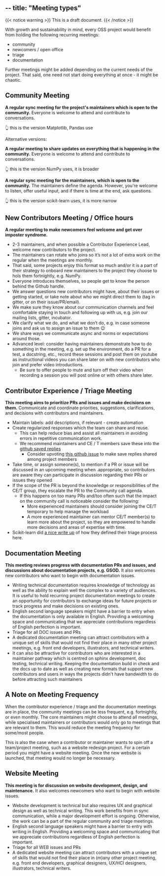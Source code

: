 --
title: "Meeting types"
---

{{< notice warning >}}
This is a draft document.
{{< /notice >}}

With growth and sustainability in mind, every OSS project would benefit from holding the following recurring meetings:

- community
- newcomers / open office
- triage
- documentation

Further meetings might be added depending on the current needs of the project. That said, one need not start doing everything at once - it might be chaotic.

## Community Meeting

**A regular sync meeting for the project's maintainers which is open to the community.** Everyone is welcome to attend and contribute to conversations.

👆 this is the version Matplotlib, Pandas use

Alternative versions:

**A regular meeting to share updates on everything that is happening in the community.** Everyone is welcome to attend and contribute to conversations.

👆 this is the version NumPy uses, it is broader

**A regular sync meeting for the maintainers, which is open to the community.** The maintainers define the agenda. However, you're welcome to listen, offer useful input, and if there is time at the end, ask questions.

👆 this is the version scikit-learn uses, it is more narrow

## New Contributors Meeting / Office hours

**A regular meeting to make newcomers feel welcome and get over imposter syndrome.**

- 2-3 maintainers, and when possible a Contributor Experience Lead, welcome new contributors to the project.
- The maintainers can rotate who joins so it’s not a lot of extra work on the regular when the meetings are monthly.
- That said, some projects enjoy this format so much and/or it is a part of their strategy to onboard new maintainers to the project they choose to hols them fortnightly, e.g. NumPy.
- Everyone introduces themselves, so people get to know the person behind the Github handle.
- We answer questions new contributors might have, about their issues or getting started, or take note about who we might direct them to (tag in gitter, or on their issue/PR/email).
- We make sure they know about our communication channels and feel comfortable staying in touch and following up with us, e.g. join our mailing lists, gitter, incubator.
- We clarify what we do, and what we don’t do, e.g. in case someone joins and ask us to assign an issue to them 😉
- We share ways we communicate async and norms or expectations around those.
- Advanced level: consider having maintainers demonstrate how to do something in the meeting, e.g. set up the environment, do a PR for a test, a docstring, etc., record these sessions and post them on youtube as instructional videos you can share later on with new contributors who join and prefer video introductions.
  - Be sure to offer people to mute and turn off their video when recording a session you will post online or with others share later.

## Contributor Experience / Triage Meeting

**This meeting aims to prioritize PRs and issues and make decisions on them.** Communicate and coordinate priorities, suggestions, clarifications, and decisions with contributors and maintainers.

- Maintain labels: add descriptions, if relevant - create automation
- Create regularized responses which the team can share and reuse.
  - This can help reduce bias and assist all maintainers in avoiding errors in repetitive communication work.
  - We recommend maintainers and CE / T members save these into the [github saved replies](https://docs.github.com/en/get-started/writing-on-github/working-with-saved-replies/using-saved-replies)
    - Consider upvoting [this github issue](https://github.com/github/feedback/discussions/4974) to make save replies shared among project members
- Take time, or assign someone(s), to mention if a PR or issue will be discussed in an upcoming meeting when .appropriate, so contributors are aware they can participate in discussion regarding their PRs or issues they opened
- If the scope of the PR is beyond the knowledge or responsibilities of the CE/T group, they escalate the PR to the Community call agenda.
  - If this happens on too many PRs and/too often such that the impact on the community call is noticeable consider the following:
    - More experienced maintainers should consider joining the CE/T temporary to help manage the workload
    - A more experienced maintainer can mentor CE/T member(s) to learn more about the project, so they are empowered to handle more decisions and areas of expertise with time.
- Scikit-learn did [a nice write up](https://github.com/scikit-learn/administrative/blob/master/triage_meetings/2021-12-10.md) of how they defined their triage process here.

## Documentation Meeting

**This meeting reviews progress with documentation PRs and issues, and discussions about documentation projects, e.g. GSOD.** It also welcomes new contributors who want to begin with documentation issues.

- Writing technical documentation requires knowledge of technology as well as the ability to explain well the complex to a variety of audiences. It is useful to hold recurring project documentation meetings to create an opportunity for contributors to exchange ideas for future projects or track progress and make decisions on existing ones.
- English second language speakers might have a barrier to entry when the documentation is only available in English. Providing a welcoming space and communicating that we appreciate contributions regardless of English perfection is important.
- Triage for all DOC issues and PRs
- A dedicated documentation meeting can attract contributors with a unique set of skills that would not find their place in many other project meetings, e.g. front end developers, illustrators, and technical writers.
- It can also be attractive for contributors who are interested in a maintainer pathway which is centred on sphinx development, doc testing, technical writing. Keeping the documentation build in check and the docs up to date as well as creating new formats that support new contributors and users in ways the projects didn't have bandwidth to do before attracting such maintainers

## A Note on Meeting Frequency

When the contributor experience / triage and the documentation meetings are in place, the community meetings can be less frequent, e.g. fortnightly, or even monthly. The core maintainers might choose to attend all meetings, while specialised maintainers or contributors would only go to meetings that are relevant to them. This would reduce the meeting frequency for some/most people.

This is also the case when a contributor or maintainer wants to spin off a team/project meeting, such as a website redesign project. For a certain period you might have a website meeting. Once the new website is launched, that meeting would no longer be necessary.

## Website Meeting

**This meeting is for discussion on website development, design, and maintenance.** It also welcomes newcomers who want to begin with website issues.

- Website development is technical but also requires UX and graphical design as well as technical writing. This work benefits from in sync communication, while a major development effort is ongoing. Otherwise, the work can be a part of the regular community and triage meetings.
- English second language speakers might have a barrier to entry with writing in English. Providing a welcoming space and communicating that we appreciate contributions regardless of English perfection is important.
- Triage for all WEB issues and PRs
- A dedicated website meeting can attract contributors with a unique set of skills that would not find their place in (m)any other project meeting, e.g. front end developers, graphical designers, UX/HCI designers, illustrators, technical writers.
